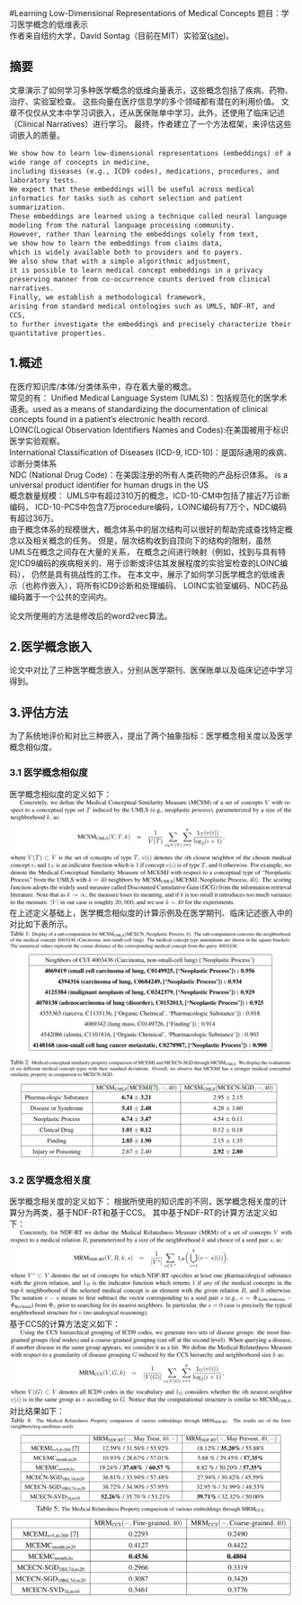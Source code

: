 #Learning Low-Dimensional Representations of Medical Concepts
题目：学习医学概念的低维表示  
作者来自纽约大学，David Sontag（目前在MIT）实验室([site](http://clinicalml.org))。  

## 摘要
文章演示了如何学习多种医学概念的低维向量表示，这些概念包括了疾病、药物、治疗、实验室检查。
这些向量在医疗信息学的多个领域都有潜在的利用价值。
文章不仅仅从文本中学习词嵌入，还从医保账单中学习，此外，还使用了临床记述（Clinical Narratives）进行学习。
最终，作者建立了一个方法框架，来评估这些词嵌入的质量。
```text
We show how to learn low-dimensional representations (embeddings) of a wide range of concepts in medicine, 
including diseases (e.g., ICD9 codes), medications, procedures, and laboratory tests. 
We expect that these embeddings will be useful across medical informatics for tasks such as cohort selection and patient summarization. 
These embeddings are learned using a technique called neural language modeling from the natural language processing community. 
However, rather than learning the embeddings solely from text, 
we show how to learn the embeddings from claims data, 
which is widely available both to providers and to payers. 
We also show that with a simple algorithmic adjustment, 
it is possible to learn medical concept embeddings in a privacy preserving manner from co-occurrence counts derived from clinical narratives. 
Finally, we establish a methodological framework, 
arising from standard medical ontologies such as UMLS, NDF-RT, and CCS, 
to further investigate the embeddings and precisely characterize their quantitative properties.
```
## 1.概述
在医疗知识库/本体/分类体系中，存在着大量的概念。  
常见的有：
Unified Medical Language System (UMLS)：包括规范化的医学术语表。used as a means of standardizing the documentation of clinical concepts found in a patient’s electronic health record.  
LOINC(Logical Observation Identifiers Names and Codes):在美国被用于标识医学实验观察。    
International Classification of Diseases (ICD-9, ICD-10)：是国际通用的疾病、诊断分类体系  
NDC (National Drug Code)：在美国注册的所有人类药物的产品标识体系。 is a universal product identifier for human drugs in the US  
概念数量规模：
UMLS中有超过310万的概念，ICD-10-CM中包括了接近7万诊断编码，
ICD-10-PCS中包含7万procedure编码，LOINC编码有7万个，NDC编码有超过36万。  
由于概念体系的规模很大，概念体系中的层次结构可以很好的帮助完成查找特定概念以及相关概念的任务。
但是，层次结构收到自顶向下的结构的限制，虽然UMLS在概念之间存在大量的关系，
在概念之间进行映射（例如，找到与具有特定ICD9编码的疾病相关的、用于诊断或评估其发展程度的实验室检查的LOINC编码），
仍然是具有挑战性的工作。
在本文中，展示了如何学习医学概念的低维表示（也称作嵌入），将所有ICD9诊断和处理编码、
LOINC实验室编码、NDC药品编码置于一个公共的空间内。

论文所使用的方法是修改后的word2vec算法。
## 2.医学概念嵌入
论文中对比了三种医学概念嵌入，分别从医学期刊、医保账单以及临床记述中学习得到。

## 3.评估方法
为了系统地评价和对比三种嵌入，提出了两个抽象指标：医学概念相关度以及医学概念相似度。
### 3.1 医学概念相似度
医学概念相似度的定义如下：  
![图7-1](imgs/7-1.png)  
在上述定义基础上，医学概念相似度的计算示例及在医学期刊、临床记述嵌入中的对比如下表所示。
![图7-2](imgs/7-2.png)  

### 3.2 医学概念相关度
医学概念相关度的定义如下：
根据所使用的知识库的不同，医学概念相关度的计算分为两类，基于NDF-RT和基于CCS。
其中基于NDF-RT的计算方法定义如下：  
![图7-3](imgs/7-3.png)  
基于CCS的计算方法定义如下：
![图7-4](imgs/7-4.png)  
对比结果如下：
![图7-5](imgs/7-5.png)  
![图7-6](imgs/7-6.png)  